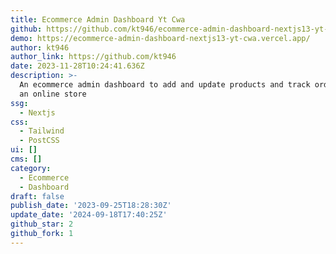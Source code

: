 ```yaml
---
title: Ecommerce Admin Dashboard Yt Cwa
github: https://github.com/kt946/ecommerce-admin-dashboard-nextjs13-yt-cwa
demo: https://ecommerce-admin-dashboard-nextjs13-yt-cwa.vercel.app/
author: kt946
author_link: https://github.com/kt946
date: 2023-11-28T10:24:41.636Z
description: >-
  An ecommerce admin dashboard to add and update products and track orders for
  an online store
ssg:
  - Nextjs
css:
  - Tailwind
  - PostCSS
ui: []
cms: []
category:
  - Ecommerce
  - Dashboard
draft: false
publish_date: '2023-09-25T18:28:30Z'
update_date: '2024-09-18T17:40:25Z'
github_star: 2
github_fork: 1
---
```

